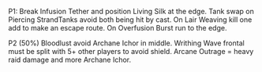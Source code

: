 P1: Break Infusion Tether and position Living Silk at the edge. Tank swap on Piercing StrandTanks avoid both being hit by cast.
On Lair Weaving kill one add to make an escape route. On Overfusion Burst run to the edge.

P2 (50%) Bloodlust avoid Archane Ichor in middle. Writhing Wave frontal must be split with 5+ other players to avoid shield.
Arcane Outrage = heavy raid damage and more Archane Ichor.
